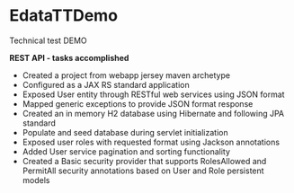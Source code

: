 # EdataTTDemo
Technical test DEMO

**REST API - tasks accomplished**
- Created a project from webapp jersey maven archetype 
- Configured as a JAX RS standard application
- Exposed User entity through RESTful web services using JSON format
- Mapped generic exceptions to provide JSON format response
- Created an in memory H2 database using Hibernate and following JPA standard
- Populate and seed database during servlet initialization
- Exposed user roles with requested format using Jackson annotations
- Added User service pagination and sorting functionality 
- Created a Basic security provider that supports RolesAllowed and PermitAll security annotations based on User and Role persistent models
